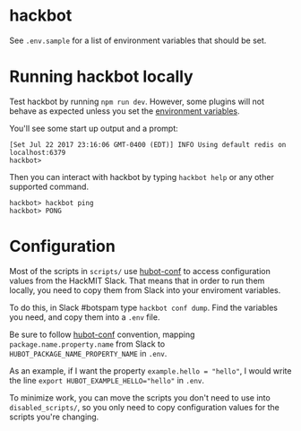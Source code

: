 # hackbot

See `.env.sample` for a list of environment variables that should be set.

# Running hackbot locally

Test hackbot by running `npm run dev`. However, some plugins
will not behave as expected unless you set the 
[environment variables](#configuration).

You'll see some start up output and a prompt:

```
[Set Jul 22 2017 23:16:06 GMT-0400 (EDT)] INFO Using default redis on localhost:6379
hackbot>
```

Then you can interact with hackbot by typing `hackbot help` or any
other supported command.

```
hackbot> hackbot ping
hackbot> PONG
```

# Configuration

Most of the scripts in `scripts/` use [hubot-conf][hubot-conf]
to access configuration values from the HackMIT Slack. That means
that in order to run them locally, you need to copy them from
Slack into your enviroment variables.

To do this, in Slack #botspam type `hackbot conf dump`. Find the
variables you need, and copy them into a `.env` file. 

Be sure to follow [hubot-conf][hubot-conf] convention, mapping
`package.name.property.name` from Slack to 
`HUBOT_PACKAGE_NAME_PROPERTY_NAME` in `.env`.

As an example, if I want the property `example.hello = "hello"`, I
 would write the line `export HUBOT_EXAMPLE_HELLO="hello"` in `.env`.

To minimize work, you can move the scripts you don't need to use
into `disabled_scripts/`, so you only need to copy configuration
values for the scripts you're changing.

[hubot-conf]: https://github.com/anishathalye/hubot-conf
